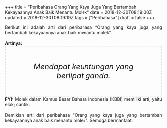+++
title = "Peribahasa Orang Yang Kaya Juga Yang Bertambah Kekayaannya Anak Baik Menantu Molek"
date = 2018-12-30T08:19:00Z
updated = 2018-12-30T08:19:19Z
tags = ["Peribahasa"]
draft = false
+++

<div dir="ltr" style="text-align: left;" trbidi="on"><div style="text-align: justify;">Berikut ini adalah arti dari peribahasa “Orang yang kaya juga yang bertambah kekayaannya anak baik menantu molek”.</div><br /><div style="text-align: justify;"><b>Artinya:</b></div><div style="border: 2px dashed #ddd; font-size: 24px; height: auto; margin: 0 auto; padding: 50px; text-align: center; width: auto;"><i>Mendapat keuntungan yang berlipat ganda.</i></div><div style="text-align: justify;"><b>FYI:</b> Molek dalam Kamus Besar Bahasa Indonesia (KBBI) memiliki arti, yaitu elok; cantik.</div><div style="text-align: justify;"><br /></div><div style="text-align: justify;">Demikian arti dari peribahasa "Orang yang kaya juga yang bertambah kekayaannya anak baik menantu molek". Semoga bermanfaat. </div></div>
